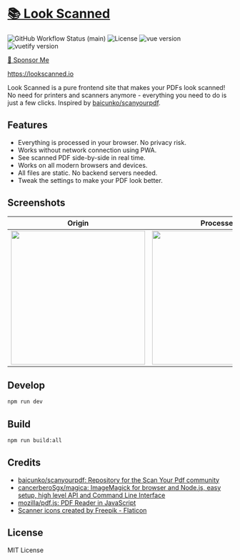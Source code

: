 # [📚 Look Scanned](https://lookscanned.io)

![GitHub Workflow Status (main)](https://img.shields.io/github/workflow/status/rwv/lookscanned.io/CI/main)
![License](https://img.shields.io/github/license/rwv/lookscanned.io)
![vue version](https://img.shields.io/github/package-json/dependency-version/rwv/lookscanned.io/vue)
![vuetify version](https://img.shields.io/github/package-json/dependency-version/rwv/lookscanned.io/vuetify)

[💸 Sponsor Me](https://zczc.cz/sponsor)

https://lookscanned.io

Look Scanned is a pure frontend site that makes your PDFs look scanned! No need for printers and scanners anymore - everything you need to do is just a few clicks. Inspired by [baicunko/scanyourpdf](https://github.com/baicunko/scanyourpdf).

## Features

* Everything is processed in your browser. No privacy risk.
* Works without network connection using PWA.
* See scanned PDF side-by-side in real time.
* Works on all modern browsers and devices.
* All files are static. No backend servers needed.
* Tweak the settings to make your PDF look better.

## Screenshots

| Origin | Processed |
|---|---|
| <img src="https://raw.githubusercontent.com/rwv/lookscanned.io/main/.github/images/ScreenshotOrigin.png" width="300px"> | <img src="https://raw.githubusercontent.com/rwv/lookscanned.io/main/.github/images/ScreenshotProcessed.png" width="300px"> |

## Develop

```sh
npm run dev
```

## Build

```sh
npm run build:all
```

## Credits

* [baicunko/scanyourpdf: Repository for the Scan Your Pdf community](https://github.com/baicunko/scanyourpdf)
* [cancerberoSgx/magica: ImageMagick for browser and Node.js, easy setup, high level API and Command Line Interface](https://github.com/cancerberoSgx/magica)
* [mozilla/pdf.js: PDF Reader in JavaScript](https://github.com/mozilla/pdf.js)
* [Scanner icons created by Freepik - Flaticon](https://www.flaticon.com/free-icons/scanner)

## License

MIT License
